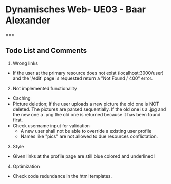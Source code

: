 # Dynamisches Web- UE03 - Baar Alexander
===
## Todo List and Comments
1. Wrong links
+ If the user at the primary resource does not exist (localhost:3000/user) and the '/edit' page is requested return a "Not Found / 400" error.

2. Not implemented functionality
+ Caching
+ Picture deletion; If the user uploads a new picture the old one is NOT deleted. The pictures are parsed sequentially. If the old one is a .jpg and the new one a .png the old one is returned because it has been found first.
+ Check username input for validation
    + A new user shall not be able to override a existing user profile
    + Names like "pics" are not allowed to due resources conflictation. 

3. Style
+ Given links at the profile page are still blue colored and underlined!

4. Optimization
+ Check code redundance in the html templates.